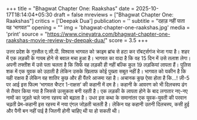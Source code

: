 +++
title = "Bhagwat Chapter One: Raakshas"
date = 2025-10-17T18:14:04+05:30
draft = false
mreviews = ["Bhagwat Chapter One: Raakshas"]
critics = ['Deepak Dua']
publication = ''
subtitle = "दहाड़ नहीं पाता यह ‘भागवत’"
opening = ""
img = 'bhagwat-chapter-one-raakshas.jpg'
media = 'print'
source = "https://www.cineyatra.com/bhagwat-chapter-one-raakshas-movie-review-by-deepak-dua/"
score = 3.5
+++

उत्तर प्रदेश के गुस्सैल ए.सी.पी. विश्वास भागवत को क्राइम ब्रांच से हटा कर रॉबर्ट्सगंज भेजा गया है। शहर में एक लड़की के गायब होने से बवाल मचा हुआ है। भागवत का वादा है कि वह 15 दिन में उसे तलाश लेगा। अपनी तफ्तीश में उसे पता चलता है कि सिर्फ वह लड़की ही नहीं बल्कि कुल 19 लड़कियां लापता हैं। पुलिस शक में एक युवक को उठाती है लेकिन उसके खिलाफ कोई पुख्ता सबूत नहीं है। भागवत को यकीन है कि यही राक्षस है लेकिन वह शातिर कुछ और ही पैंतरे आजमा रहा है। अचानक कुछ ऐसा होता है कि…! ज़ी-5 पर आई इस फिल्म ‘भागवत चैप्टर 1-राक्षस’ की कहानी में दम है। कहानी के आवरण को भी दिलचस्प ढंग से तैयार किया गया है जिससे उत्सुकता बनी रहती है। एक लड़की के लापता होने के बाद लगातार नए-नए नामों का जुड़ते चले जाना रहस्य को बढ़ाता है। उधर इस कथा के समानांतर एक युवक-युवती की परवान चढ़ती प्रेम-कहानी इस रहस्य में नया एंगल जोड़ती चलती है। लेकिन यह कहानी उतनी दिलचस्प, कसी हुई और पैनी बन नहीं पाई है जितनी होनी चाहिए थी या हो सकती थी।
